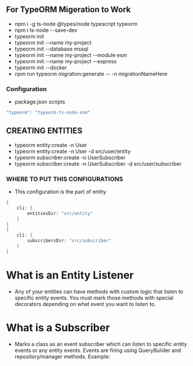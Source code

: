 ## For TypeORM Migeration to Work
* npm i -g ts-node  @types/node typescript  typeorm
* npm i ts-node --save-dev
* typeorm init
* typeorm init --name my-project
* typeorm init --database mssql
* typeorm init --name my-project --module esm
* typeorm init --name my-project --express
* typeorm init --docker
* npm run typeorm migration:generate -- -n migrationNameHere

### Configuration
* package.json scripts
```c
"typeorm": "typeorm-ts-node-esm"
```

## CREATING ENTITIES
* typeorm entity:create -n User
* typeorm entity:create -n User -d src/user/entity
* typeorm subscriber:create -n UserSubscriber
* typeorm subscriber:create -n UserSubscriber -d src/user/subscriber

### WHERE TO PUT THIS CONFIGURATIONS
* This configuration is the part of entity
```c
{
    cli: {
        entitiesDir: "src/entity"
    }
}
{
    cli: {
        subscribersDir: "src/subscriber"
    }
}
```
# What is an Entity Listener
* Any of your entities can have methods with custom logic that listen to specific entity events. You must mark those methods with special decorators depending on what event you want to listen to.

# What is a Subscriber
* Marks a class as an event subscriber which can listen to specific entity events or any entity events. Events are firing using QueryBuilder and repository/manager methods. Example:
